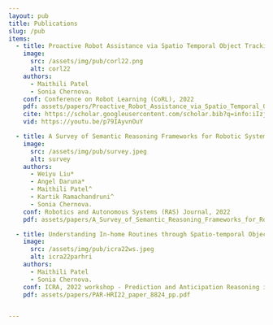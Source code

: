 ```yaml
---
layout: pub
title: Publications
slug: /pub
items:
  - title: Proactive Robot Assistance via Spatio Temporal Object Tracking
    image:
      src: /assets/img/pub/corl22.png
      alt: corl22
    authors: 
      - Maithili Patel
      - Sonia Chernova. 
    conf: Conference on Robot Learning (CoRL), 2022
    pdf: assets/papers/Proactive_Robot_Assistance_via_Spatio_Temporal_Object_Tracking.pdf
    cite: https://scholar.googleusercontent.com/scholar.bib?q=info:iIzjc8ZqIaIJ:scholar.google.com/&output=citation&scisdr=CgWzs6gyEL228qyXKzQ:AAGBfm0AAAAAYzyRMzTtTpghFa0INZLbeYRZFNOeqWU_&scisig=AAGBfm0AAAAAYzyRM5UcRGGkToReoyGbhl3RdgkSSMtx&scisf=4&ct=citation&cd=-1&hl=en
    vid: https://youtu.be/p79IAyvnOuY

  - title: A Survey of Semantic Reasoning Frameworks for Robotic Systems
    image:
      src: /assets/img/pub/survey.jpeg
      alt: survey
    authors: 
      - Weiyu Liu*
      - Angel Daruna*
      - Maithili Patel^
      - Kartik Ramachandruni^
      - Sonia Chernova. 
    conf: Robotics and Autonomous Systems (RAS) Journal, 2022
    pdf: assets/papers/A_Survey_of_Semantic_Reasoning_Frameworks_for_Robotic_Systems.pdf

  - title: Understanding In-home Routines through Spatio-temporal Object Tracking for Proactive Assistance
    image:
      src: /assets/img/pub/icra22ws.jpeg
      alt: icra22parhri
    authors: 
      - Maithili Patel
      - Sonia Chernova. 
    conf: ICRA, 2022 workshop - Prediction and Anticipation Reasoning in Human Robot Interaction 
    pdf: assets/papers/PAR-HRI22_paper_8824_pp.pdf


---
```

<br />
<br />
